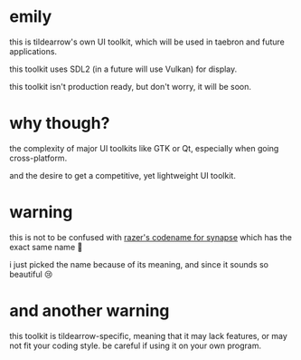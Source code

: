 # emily

this is tildearrow's own UI toolkit, which will be used in taebron and future applications.

this toolkit uses SDL2 (in a future will use Vulkan) for display.

this toolkit isn't production ready, but don't worry, it will be soon.

# why though?

the complexity of major UI toolkits like GTK or Qt, especially when going cross-platform.

and the desire to get a competitive, yet lightweight UI toolkit.

# warning

this is not to be confused with [razer's codename for synapse](https://insider.razerzone.com/index.php?threads/razer-synapse-crash.16528/) which has the exact same name 🙁

i just picked the name because of its meaning, and since it sounds so beautiful 😢

# and another warning

this toolkit is tildearrow-specific, meaning that it may lack features, or may not fit your coding style.
be careful if using it on your own program.
